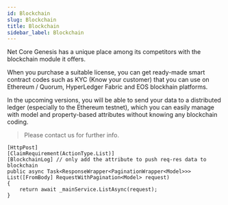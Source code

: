 ```yaml
---
id: Blockchain
slug: Blockchain
title: Blockchain
sidebar_label: Blockchain
---
```


Net Core Genesis has a unique place among its competitors with the blockchain module it offers.

When you purchase a suitable license, you can get ready-made smart contract codes such as KYC (Know your customer) that you can use on Ethereum / Quorum, HyperLedger Fabric and EOS blockhain platforms.

In the upcoming versions, you will be able to send your data to a distributed ledger (especially to the Ethereum testnet), which you can easily manage with model and property-based attributes without knowing any blockchain coding.

> Please contact us for further info.

```
[HttpPost]
[ClaimRequirement(ActionType.List)]
[BlockchainLog] // only add the attribute to push req-res data to blockchain
public async Task<ResponseWrapper<PaginationWrapper<Model>>> List([FromBody] RequestWithPagination<Model> request)
{
    return await _mainService.ListAsync(request);
}
```
